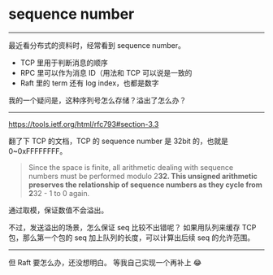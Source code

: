# sequence number

---

最近看分布式的资料时，经常看到 sequence number。

- TCP 里用于判断消息的顺序
- RPC 里可以作为消息 ID（用法和 TCP 可以说是一致的
- Raft 里的 term 还有 log index，也都是数字

我的一个疑问是，这种序列号怎么存储？溢出了怎么办？

---

https://tools.ietf.org/html/rfc793#section-3.3

翻了下 TCP 的文档，TCP 的 sequence number 是 32bit 的，也就是 0~0xFFFFFFFF。

> Since the space is finite, all arithmetic dealing with sequence numbers must be performed modulo 2**32.
> This unsigned arithmetic preserves the relationship of sequence numbers as they cycle from 2**32 - 1 to 0 again.

通过取模，保证数值不会溢出。

不过，发送溢出的场景，怎么保证 seq 比较不出错呢？
如果用队列来缓存 TCP 包，那么第一个包的 seq 加上队列的长度，可以计算出后续 seq 的允许范围。

---

但 Raft 要怎么办，还没想明白。
等我自己实现一个再补上 😂
